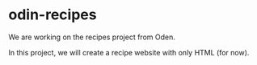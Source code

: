 # odin-recipes

We are working on the recipes project from Oden.

In this project, we will create a recipe website with only HTML (for now).